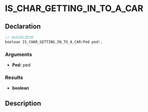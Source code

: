 # IS_CHAR_GETTING_IN_TO_A_CAR

## Declaration
```cpp
// 0x5C8C2E39
boolean IS_CHAR_GETTING_IN_TO_A_CAR(Ped ped);
```

### Arguments
- **Ped:** ped

### Results
- **boolean**

## Description
